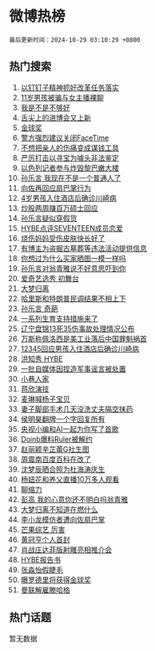 # 微博热榜

`最后更新时间：2024-10-29 03:10:29 +0800`

## 热门搜索

1. [以钉钉子精神抓好改革任务落实](https://m.weibo.cn/search?containerid=100103type%3D1%26t%3D10%26q%3D%23%E4%BB%A5%E9%92%89%E9%92%89%E5%AD%90%E7%B2%BE%E7%A5%9E%E6%8A%93%E5%A5%BD%E6%94%B9%E9%9D%A9%E4%BB%BB%E5%8A%A1%E8%90%BD%E5%AE%9E%23&stream_entry_id=51&isnewpage=1&extparam=seat%3D1%26pos%3D0%26cate%3D10103%26dgr%3D0%26filter_type%3Drealtimehot%26stream_entry_id%3D51%26c_type%3D51%26q%3D%2523%25E4%25BB%25A5%25E9%2592%2589%25E9%2592%2589%25E5%25AD%2590%25E7%25B2%25BE%25E7%25A5%259E%25E6%258A%2593%25E5%25A5%25BD%25E6%2594%25B9%25E9%259D%25A9%25E4%25BB%25BB%25E5%258A%25A1%25E8%2590%25BD%25E5%25AE%259E%2523%26display_time%3D1730142627%26pre_seqid%3D17301426278870403102648)
1. [11岁男孩被骗与女主播裸聊](https://m.weibo.cn/search?containerid=100103type%3D1%26t%3D10%26q%3D%2311%E5%B2%81%E7%94%B7%E5%AD%A9%E8%A2%AB%E9%AA%97%E4%B8%8E%E5%A5%B3%E4%B8%BB%E6%92%AD%E8%A3%B8%E8%81%8A%23&stream_entry_id=31&isnewpage=1&extparam=seat%3D1%26realpos%3D1%26cate%3D5001%26flag%3D2%26stream_entry_id%3D31%26band_rank%3D1%26q%3D%252311%25E5%25B2%2581%25E7%2594%25B7%25E5%25AD%25A9%25E8%25A2%25AB%25E9%25AA%2597%25E4%25B8%258E%25E5%25A5%25B3%25E4%25B8%25BB%25E6%2592%25AD%25E8%25A3%25B8%25E8%2581%258A%2523%26dgr%3D0%26filter_type%3Drealtimehot%26lcate%3D5001%26c_type%3D31%26pos%3D0%26display_time%3D1730142627%26pre_seqid%3D17301426278870403102648)
1. [我是不是不够好](https://m.weibo.cn/search?containerid=100103type%3D1%26t%3D10%26q%3D%23%E6%88%91%E6%98%AF%E4%B8%8D%E6%98%AF%E4%B8%8D%E5%A4%9F%E5%A5%BD%23&stream_entry_id=31&isnewpage=1&extparam=seat%3D1%26realpos%3D2%26cate%3D5001%26flag%3D2%26stream_entry_id%3D31%26band_rank%3D2%26q%3D%2523%25E6%2588%2591%25E6%2598%25AF%25E4%25B8%258D%25E6%2598%25AF%25E4%25B8%258D%25E5%25A4%259F%25E5%25A5%25BD%2523%26dgr%3D0%26filter_type%3Drealtimehot%26lcate%3D5001%26c_type%3D31%26pos%3D1%26display_time%3D1730142627%26pre_seqid%3D17301426278870403102648)
1. [舌尖上的进博会又上新](https://m.weibo.cn/search?containerid=100103type%3D1%26t%3D10%26q%3D%23%E8%88%8C%E5%B0%96%E4%B8%8A%E7%9A%84%E8%BF%9B%E5%8D%9A%E4%BC%9A%E5%8F%88%E4%B8%8A%E6%96%B0%23&stream_entry_id=31&isnewpage=1&extparam=seat%3D1%26realpos%3D3%26cate%3D5001%26flag%3D0%26stream_entry_id%3D31%26band_rank%3D3%26q%3D%2523%25E8%2588%258C%25E5%25B0%2596%25E4%25B8%258A%25E7%259A%2584%25E8%25BF%259B%25E5%258D%259A%25E4%25BC%259A%25E5%258F%2588%25E4%25B8%258A%25E6%2596%25B0%2523%26dgr%3D0%26filter_type%3Drealtimehot%26lcate%3D5001%26c_type%3D31%26pos%3D2%26display_time%3D1730142627%26pre_seqid%3D17301426278870403102648)
1. [金球奖](https://m.weibo.cn/search?containerid=100103type%3D1%26t%3D10%26q%3D%E9%87%91%E7%90%83%E5%A5%96&stream_entry_id=31&isnewpage=1&extparam=seat%3D1%26realpos%3D4%26cate%3D5001%26flag%3D0%26stream_entry_id%3D31%26band_rank%3D4%26q%3D%25E9%2587%2591%25E7%2590%2583%25E5%25A5%2596%26dgr%3D0%26filter_type%3Drealtimehot%26lcate%3D5001%26c_type%3D31%26pos%3D3%26display_time%3D1730142627%26pre_seqid%3D17301426278870403102648)
1. [警方强烈建议关闭FaceTime](https://m.weibo.cn/search?containerid=100103type%3D1%26t%3D10%26q%3D%23%E8%AD%A6%E6%96%B9%E5%BC%BA%E7%83%88%E5%BB%BA%E8%AE%AE%E5%85%B3%E9%97%ADFaceTime%23&stream_entry_id=31&isnewpage=1&extparam=seat%3D1%26realpos%3D5%26cate%3D5001%26flag%3D2%26stream_entry_id%3D31%26band_rank%3D5%26q%3D%2523%25E8%25AD%25A6%25E6%2596%25B9%25E5%25BC%25BA%25E7%2583%2588%25E5%25BB%25BA%25E8%25AE%25AE%25E5%2585%25B3%25E9%2597%25ADFaceTime%2523%26dgr%3D0%26filter_type%3Drealtimehot%26lcate%3D5001%26c_type%3D31%26pos%3D4%26display_time%3D1730142627%26pre_seqid%3D17301426278870403102648)
1. [不想把亲人的伤痛变成谋钱工具](https://m.weibo.cn/search?containerid=100103type%3D1%26t%3D10%26q%3D%23%E4%B8%8D%E6%83%B3%E6%8A%8A%E4%BA%B2%E4%BA%BA%E7%9A%84%E4%BC%A4%E7%97%9B%E5%8F%98%E6%88%90%E8%B0%8B%E9%92%B1%E5%B7%A5%E5%85%B7%23&stream_entry_id=31&isnewpage=1&extparam=seat%3D1%26realpos%3D6%26cate%3D5001%26flag%3D1%26stream_entry_id%3D31%26band_rank%3D6%26q%3D%2523%25E4%25B8%258D%25E6%2583%25B3%25E6%258A%258A%25E4%25BA%25B2%25E4%25BA%25BA%25E7%259A%2584%25E4%25BC%25A4%25E7%2597%259B%25E5%258F%2598%25E6%2588%2590%25E8%25B0%258B%25E9%2592%25B1%25E5%25B7%25A5%25E5%2585%25B7%2523%26dgr%3D0%26filter_type%3Drealtimehot%26lcate%3D5001%26c_type%3D31%26pos%3D5%26display_time%3D1730142627%26pre_seqid%3D17301426278870403102648)
1. [严厉打击以寻宝为噱头非法鉴定](https://m.weibo.cn/search?containerid=100103type%3D1%26t%3D10%26q%3D%23%E4%B8%A5%E5%8E%89%E6%89%93%E5%87%BB%E4%BB%A5%E5%AF%BB%E5%AE%9D%E4%B8%BA%E5%99%B1%E5%A4%B4%E9%9D%9E%E6%B3%95%E9%89%B4%E5%AE%9A%23&stream_entry_id=31&isnewpage=1&extparam=seat%3D1%26realpos%3D7%26cate%3D5001%26flag%3D0%26stream_entry_id%3D31%26band_rank%3D7%26q%3D%2523%25E4%25B8%25A5%25E5%258E%2589%25E6%2589%2593%25E5%2587%25BB%25E4%25BB%25A5%25E5%25AF%25BB%25E5%25AE%259D%25E4%25B8%25BA%25E5%2599%25B1%25E5%25A4%25B4%25E9%259D%259E%25E6%25B3%2595%25E9%2589%25B4%25E5%25AE%259A%2523%26dgr%3D0%26filter_type%3Drealtimehot%26lcate%3D5001%26c_type%3D31%26pos%3D6%26display_time%3D1730142627%26pre_seqid%3D17301426278870403102648)
1. [以色列记者参与炸毁黎巴嫩大楼](https://m.weibo.cn/search?containerid=100103type%3D1%26t%3D10%26q%3D%23%E4%BB%A5%E8%89%B2%E5%88%97%E8%AE%B0%E8%80%85%E5%8F%82%E4%B8%8E%E7%82%B8%E6%AF%81%E9%BB%8E%E5%B7%B4%E5%AB%A9%E5%A4%A7%E6%A5%BC%23&stream_entry_id=31&isnewpage=1&extparam=seat%3D1%26realpos%3D8%26cate%3D5001%26flag%3D0%26stream_entry_id%3D31%26band_rank%3D8%26q%3D%2523%25E4%25BB%25A5%25E8%2589%25B2%25E5%2588%2597%25E8%25AE%25B0%25E8%2580%2585%25E5%258F%2582%25E4%25B8%258E%25E7%2582%25B8%25E6%25AF%2581%25E9%25BB%258E%25E5%25B7%25B4%25E5%25AB%25A9%25E5%25A4%25A7%25E6%25A5%25BC%2523%26dgr%3D0%26filter_type%3Drealtimehot%26lcate%3D5001%26c_type%3D31%26pos%3D7%26display_time%3D1730142627%26pre_seqid%3D17301426278870403102648)
1. [孙乐言 我现在不是一个普通人了](https://m.weibo.cn/search?containerid=100103type%3D1%26t%3D10%26q%3D%E5%AD%99%E4%B9%90%E8%A8%80+%E6%88%91%E7%8E%B0%E5%9C%A8%E4%B8%8D%E6%98%AF%E4%B8%80%E4%B8%AA%E6%99%AE%E9%80%9A%E4%BA%BA%E4%BA%86&stream_entry_id=31&isnewpage=1&extparam=seat%3D1%26realpos%3D9%26cate%3D5001%26flag%3D0%26stream_entry_id%3D31%26band_rank%3D9%26q%3D%25E5%25AD%2599%25E4%25B9%2590%25E8%25A8%2580%2520%25E6%2588%2591%25E7%258E%25B0%25E5%259C%25A8%25E4%25B8%258D%25E6%2598%25AF%25E4%25B8%2580%25E4%25B8%25AA%25E6%2599%25AE%25E9%2580%259A%25E4%25BA%25BA%25E4%25BA%2586%26dgr%3D0%26filter_type%3Drealtimehot%26lcate%3D5001%26c_type%3D31%26pos%3D8%26display_time%3D1730142627%26pre_seqid%3D17301426278870403102648)
1. [向佐再回应扇巴掌行为](https://m.weibo.cn/search?containerid=100103type%3D1%26t%3D10%26q%3D%23%E5%90%91%E4%BD%90%E5%86%8D%E5%9B%9E%E5%BA%94%E6%89%87%E5%B7%B4%E6%8E%8C%E8%A1%8C%E4%B8%BA%23&stream_entry_id=31&isnewpage=1&extparam=seat%3D1%26realpos%3D10%26cate%3D5001%26flag%3D0%26stream_entry_id%3D31%26band_rank%3D10%26q%3D%2523%25E5%2590%2591%25E4%25BD%2590%25E5%2586%258D%25E5%259B%259E%25E5%25BA%2594%25E6%2589%2587%25E5%25B7%25B4%25E6%258E%258C%25E8%25A1%258C%25E4%25B8%25BA%2523%26dgr%3D0%26filter_type%3Drealtimehot%26lcate%3D5001%26c_type%3D31%26pos%3D9%26display_time%3D1730142627%26pre_seqid%3D17301426278870403102648)
1. [4岁男孩入住酒店后确诊川崎病](https://m.weibo.cn/search?containerid=100103type%3D1%26t%3D10%26q%3D%234%E5%B2%81%E7%94%B7%E5%AD%A9%E5%85%A5%E4%BD%8F%E9%85%92%E5%BA%97%E5%90%8E%E7%A1%AE%E8%AF%8A%E5%B7%9D%E5%B4%8E%E7%97%85%23&stream_entry_id=31&isnewpage=1&extparam=seat%3D1%26realpos%3D11%26cate%3D5001%26flag%3D0%26stream_entry_id%3D31%26band_rank%3D11%26q%3D%25234%25E5%25B2%2581%25E7%2594%25B7%25E5%25AD%25A9%25E5%2585%25A5%25E4%25BD%258F%25E9%2585%2592%25E5%25BA%2597%25E5%2590%258E%25E7%25A1%25AE%25E8%25AF%258A%25E5%25B7%259D%25E5%25B4%258E%25E7%2597%2585%2523%26dgr%3D0%26filter_type%3Drealtimehot%26lcate%3D5001%26c_type%3D31%26pos%3D10%26display_time%3D1730142627%26pre_seqid%3D17301426278870403102648)
1. [炒股两周赚百万硕士回应](https://m.weibo.cn/search?containerid=100103type%3D1%26t%3D10%26q%3D%23%E7%82%92%E8%82%A1%E4%B8%A4%E5%91%A8%E8%B5%9A%E7%99%BE%E4%B8%87%E7%A1%95%E5%A3%AB%E5%9B%9E%E5%BA%94%23&stream_entry_id=31&isnewpage=1&extparam=seat%3D1%26realpos%3D12%26cate%3D5001%26flag%3D2%26stream_entry_id%3D31%26band_rank%3D12%26q%3D%2523%25E7%2582%2592%25E8%2582%25A1%25E4%25B8%25A4%25E5%2591%25A8%25E8%25B5%259A%25E7%2599%25BE%25E4%25B8%2587%25E7%25A1%2595%25E5%25A3%25AB%25E5%259B%259E%25E5%25BA%2594%2523%26dgr%3D0%26filter_type%3Drealtimehot%26lcate%3D5001%26c_type%3D31%26pos%3D11%26display_time%3D1730142627%26pre_seqid%3D17301426278870403102648)
1. [孙乐言疑似穿假货](https://m.weibo.cn/search?containerid=100103type%3D1%26t%3D10%26q%3D%23%E5%AD%99%E4%B9%90%E8%A8%80%E7%96%91%E4%BC%BC%E7%A9%BF%E5%81%87%E8%B4%A7%23&stream_entry_id=31&isnewpage=1&extparam=seat%3D1%26realpos%3D13%26cate%3D5001%26flag%3D2%26stream_entry_id%3D31%26band_rank%3D13%26q%3D%2523%25E5%25AD%2599%25E4%25B9%2590%25E8%25A8%2580%25E7%2596%2591%25E4%25BC%25BC%25E7%25A9%25BF%25E5%2581%2587%25E8%25B4%25A7%2523%26dgr%3D0%26filter_type%3Drealtimehot%26lcate%3D5001%26c_type%3D31%26pos%3D12%26display_time%3D1730142627%26pre_seqid%3D17301426278870403102648)
1. [HYBE点评SEVENTEEN成员恋爱](https://m.weibo.cn/search?containerid=100103type%3D1%26t%3D10%26q%3DHYBE%E7%82%B9%E8%AF%84SEVENTEEN%E6%88%90%E5%91%98%E6%81%8B%E7%88%B1&stream_entry_id=31&isnewpage=1&extparam=seat%3D1%26realpos%3D14%26cate%3D5001%26flag%3D0%26stream_entry_id%3D31%26band_rank%3D14%26q%3DHYBE%25E7%2582%25B9%25E8%25AF%2584SEVENTEEN%25E6%2588%2590%25E5%2591%2598%25E6%2581%258B%25E7%2588%25B1%26dgr%3D0%26filter_type%3Drealtimehot%26lcate%3D5001%26c_type%3D31%26pos%3D13%26display_time%3D1730142627%26pre_seqid%3D17301426278870403102648)
1. [烧伤妈妈受伤皮肤快长好了](https://m.weibo.cn/search?containerid=100103type%3D1%26t%3D10%26q%3D%23%E7%83%A7%E4%BC%A4%E5%A6%88%E5%A6%88%E5%8F%97%E4%BC%A4%E7%9A%AE%E8%82%A4%E5%BF%AB%E9%95%BF%E5%A5%BD%E4%BA%86%23&stream_entry_id=31&isnewpage=1&extparam=seat%3D1%26realpos%3D15%26cate%3D5001%26flag%3D32768%26stream_entry_id%3D31%26band_rank%3D15%26q%3D%2523%25E7%2583%25A7%25E4%25BC%25A4%25E5%25A6%2588%25E5%25A6%2588%25E5%258F%2597%25E4%25BC%25A4%25E7%259A%25AE%25E8%2582%25A4%25E5%25BF%25AB%25E9%2595%25BF%25E5%25A5%25BD%25E4%25BA%2586%2523%26dgr%3D0%26filter_type%3Drealtimehot%26lcate%3D5001%26c_type%3D31%26pos%3D14%26display_time%3D1730142627%26pre_seqid%3D17301426278870403102648)
1. [有博主为盗掘古墓葬等违法活动提供信息](https://m.weibo.cn/search?containerid=100103type%3D1%26t%3D10%26q%3D%23%E6%9C%89%E5%8D%9A%E4%B8%BB%E4%B8%BA%E7%9B%97%E6%8E%98%E5%8F%A4%E5%A2%93%E8%91%AC%E7%AD%89%E8%BF%9D%E6%B3%95%E6%B4%BB%E5%8A%A8%E6%8F%90%E4%BE%9B%E4%BF%A1%E6%81%AF%23&stream_entry_id=31&isnewpage=1&extparam=seat%3D1%26realpos%3D16%26cate%3D5001%26flag%3D0%26stream_entry_id%3D31%26band_rank%3D16%26q%3D%2523%25E6%259C%2589%25E5%258D%259A%25E4%25B8%25BB%25E4%25B8%25BA%25E7%259B%2597%25E6%258E%2598%25E5%258F%25A4%25E5%25A2%2593%25E8%2591%25AC%25E7%25AD%2589%25E8%25BF%259D%25E6%25B3%2595%25E6%25B4%25BB%25E5%258A%25A8%25E6%258F%2590%25E4%25BE%259B%25E4%25BF%25A1%25E6%2581%25AF%2523%26dgr%3D0%26filter_type%3Drealtimehot%26lcate%3D5001%26c_type%3D31%26pos%3D15%26display_time%3D1730142627%26pre_seqid%3D17301426278870403102648)
1. [你想过为什么买家晒图一模一样吗](https://m.weibo.cn/search?containerid=100103type%3D1%26t%3D10%26q%3D%23%E4%BD%A0%E6%83%B3%E8%BF%87%E4%B8%BA%E4%BB%80%E4%B9%88%E4%B9%B0%E5%AE%B6%E6%99%92%E5%9B%BE%E4%B8%80%E6%A8%A1%E4%B8%80%E6%A0%B7%E5%90%97%23&stream_entry_id=31&isnewpage=1&extparam=seat%3D1%26realpos%3D17%26cate%3D5001%26flag%3D0%26stream_entry_id%3D31%26band_rank%3D17%26q%3D%2523%25E4%25BD%25A0%25E6%2583%25B3%25E8%25BF%2587%25E4%25B8%25BA%25E4%25BB%2580%25E4%25B9%2588%25E4%25B9%25B0%25E5%25AE%25B6%25E6%2599%2592%25E5%259B%25BE%25E4%25B8%2580%25E6%25A8%25A1%25E4%25B8%2580%25E6%25A0%25B7%25E5%2590%2597%2523%26dgr%3D0%26filter_type%3Drealtimehot%26lcate%3D5001%26c_type%3D31%26pos%3D16%26display_time%3D1730142627%26pre_seqid%3D17301426278870403102648)
1. [孙乐言对翁青雅说不好意思吓到你](https://m.weibo.cn/search?containerid=100103type%3D1%26t%3D10%26q%3D%23%E5%AD%99%E4%B9%90%E8%A8%80%E5%AF%B9%E7%BF%81%E9%9D%92%E9%9B%85%E8%AF%B4%E4%B8%8D%E5%A5%BD%E6%84%8F%E6%80%9D%E5%90%93%E5%88%B0%E4%BD%A0%23&stream_entry_id=31&isnewpage=1&extparam=seat%3D1%26realpos%3D18%26cate%3D5001%26flag%3D0%26stream_entry_id%3D31%26band_rank%3D18%26q%3D%2523%25E5%25AD%2599%25E4%25B9%2590%25E8%25A8%2580%25E5%25AF%25B9%25E7%25BF%2581%25E9%259D%2592%25E9%259B%2585%25E8%25AF%25B4%25E4%25B8%258D%25E5%25A5%25BD%25E6%2584%258F%25E6%2580%259D%25E5%2590%2593%25E5%2588%25B0%25E4%25BD%25A0%2523%26dgr%3D0%26filter_type%3Drealtimehot%26lcate%3D5001%26c_type%3D31%26pos%3D17%26display_time%3D1730142627%26pre_seqid%3D17301426278870403102648)
1. [爱奇艺选秀 初舞台](https://m.weibo.cn/search?containerid=100103type%3D1%26t%3D10%26q%3D%E7%88%B1%E5%A5%87%E8%89%BA%E9%80%89%E7%A7%80+%E5%88%9D%E8%88%9E%E5%8F%B0&stream_entry_id=31&isnewpage=1&extparam=seat%3D1%26realpos%3D19%26cate%3D5001%26flag%3D0%26stream_entry_id%3D31%26band_rank%3D19%26q%3D%25E7%2588%25B1%25E5%25A5%2587%25E8%2589%25BA%25E9%2580%2589%25E7%25A7%2580%2520%25E5%2588%259D%25E8%2588%259E%25E5%258F%25B0%26dgr%3D0%26filter_type%3Drealtimehot%26lcate%3D5001%26c_type%3D31%26pos%3D18%26display_time%3D1730142627%26pre_seqid%3D17301426278870403102648)
1. [大梦归离](https://m.weibo.cn/search?containerid=100103type%3D1%26t%3D10%26q%3D%E5%A4%A7%E6%A2%A6%E5%BD%92%E7%A6%BB&stream_entry_id=31&isnewpage=1&extparam=seat%3D1%26realpos%3D20%26cate%3D5001%26flag%3D0%26stream_entry_id%3D31%26band_rank%3D20%26q%3D%25E5%25A4%25A7%25E6%25A2%25A6%25E5%25BD%2592%25E7%25A6%25BB%26dgr%3D0%26filter_type%3Drealtimehot%26lcate%3D5001%26c_type%3D31%26pos%3D19%26display_time%3D1730142627%26pre_seqid%3D17301426278870403102648)
1. [哈里斯和特朗普民调结果不相上下](https://m.weibo.cn/search?containerid=100103type%3D1%26t%3D10%26q%3D%23%E5%93%88%E9%87%8C%E6%96%AF%E5%92%8C%E7%89%B9%E6%9C%97%E6%99%AE%E6%B0%91%E8%B0%83%E7%BB%93%E6%9E%9C%E4%B8%8D%E7%9B%B8%E4%B8%8A%E4%B8%8B%23&stream_entry_id=31&isnewpage=1&extparam=seat%3D1%26realpos%3D21%26cate%3D5001%26flag%3D1%26stream_entry_id%3D31%26band_rank%3D21%26q%3D%2523%25E5%2593%2588%25E9%2587%258C%25E6%2596%25AF%25E5%2592%258C%25E7%2589%25B9%25E6%259C%2597%25E6%2599%25AE%25E6%25B0%2591%25E8%25B0%2583%25E7%25BB%2593%25E6%259E%259C%25E4%25B8%258D%25E7%259B%25B8%25E4%25B8%258A%25E4%25B8%258B%2523%26dgr%3D0%26filter_type%3Drealtimehot%26lcate%3D5001%26c_type%3D31%26pos%3D20%26display_time%3D1730142627%26pre_seqid%3D17301426278870403102648)
1. [孙乐言 奇葩](https://m.weibo.cn/search?containerid=100103type%3D1%26t%3D10%26q%3D%E5%AD%99%E4%B9%90%E8%A8%80+%E5%A5%87%E8%91%A9&stream_entry_id=31&isnewpage=1&extparam=seat%3D1%26realpos%3D22%26cate%3D5001%26flag%3D2%26stream_entry_id%3D31%26band_rank%3D22%26q%3D%25E5%25AD%2599%25E4%25B9%2590%25E8%25A8%2580%2520%25E5%25A5%2587%25E8%2591%25A9%26dgr%3D0%26filter_type%3Drealtimehot%26lcate%3D5001%26c_type%3D31%26pos%3D21%26display_time%3D1730142627%26pre_seqid%3D17301426278870403102648)
1. [一系列生育支持措施来了](https://m.weibo.cn/search?containerid=100103type%3D1%26t%3D10%26q%3D%23%E4%B8%80%E7%B3%BB%E5%88%97%E7%94%9F%E8%82%B2%E6%94%AF%E6%8C%81%E6%8E%AA%E6%96%BD%E6%9D%A5%E4%BA%86%23&stream_entry_id=31&isnewpage=1&extparam=seat%3D1%26realpos%3D23%26cate%3D5001%26flag%3D0%26stream_entry_id%3D31%26band_rank%3D23%26q%3D%2523%25E4%25B8%2580%25E7%25B3%25BB%25E5%2588%2597%25E7%2594%259F%25E8%2582%25B2%25E6%2594%25AF%25E6%258C%2581%25E6%258E%25AA%25E6%2596%25BD%25E6%259D%25A5%25E4%25BA%2586%2523%26dgr%3D0%26filter_type%3Drealtimehot%26lcate%3D5001%26c_type%3D31%26pos%3D22%26display_time%3D1730142627%26pre_seqid%3D17301426278870403102648)
1. [辽宁盘锦13死35伤事故处理情况公布](https://m.weibo.cn/search?containerid=100103type%3D1%26t%3D10%26q%3D%23%E8%BE%BD%E5%AE%81%E7%9B%98%E9%94%A613%E6%AD%BB35%E4%BC%A4%E4%BA%8B%E6%95%85%E5%A4%84%E7%90%86%E6%83%85%E5%86%B5%E5%85%AC%E5%B8%83%23&stream_entry_id=31&isnewpage=1&extparam=seat%3D1%26realpos%3D24%26cate%3D5001%26flag%3D0%26stream_entry_id%3D31%26band_rank%3D24%26q%3D%2523%25E8%25BE%25BD%25E5%25AE%2581%25E7%259B%2598%25E9%2594%25A613%25E6%25AD%25BB35%25E4%25BC%25A4%25E4%25BA%258B%25E6%2595%2585%25E5%25A4%2584%25E7%2590%2586%25E6%2583%2585%25E5%2586%25B5%25E5%2585%25AC%25E5%25B8%2583%2523%26dgr%3D0%26filter_type%3Drealtimehot%26lcate%3D5001%26c_type%3D31%26pos%3D23%26display_time%3D1730142627%26pre_seqid%3D17301426278870403102648)
1. [万斯称佩洛西是美工业落后中国罪魁祸首](https://m.weibo.cn/search?containerid=100103type%3D1%26t%3D10%26q%3D%23%E4%B8%87%E6%96%AF%E7%A7%B0%E4%BD%A9%E6%B4%9B%E8%A5%BF%E6%98%AF%E7%BE%8E%E5%B7%A5%E4%B8%9A%E8%90%BD%E5%90%8E%E4%B8%AD%E5%9B%BD%E7%BD%AA%E9%AD%81%E7%A5%B8%E9%A6%96%23&stream_entry_id=31&isnewpage=1&extparam=seat%3D1%26realpos%3D25%26cate%3D5001%26flag%3D1%26stream_entry_id%3D31%26band_rank%3D25%26q%3D%2523%25E4%25B8%2587%25E6%2596%25AF%25E7%25A7%25B0%25E4%25BD%25A9%25E6%25B4%259B%25E8%25A5%25BF%25E6%2598%25AF%25E7%25BE%258E%25E5%25B7%25A5%25E4%25B8%259A%25E8%2590%25BD%25E5%2590%258E%25E4%25B8%25AD%25E5%259B%25BD%25E7%25BD%25AA%25E9%25AD%2581%25E7%25A5%25B8%25E9%25A6%2596%2523%26dgr%3D0%26filter_type%3Drealtimehot%26lcate%3D5001%26c_type%3D31%26pos%3D24%26display_time%3D1730142627%26pre_seqid%3D17301426278870403102648)
1. [12345回应男孩入住酒店后确诊川崎病](https://m.weibo.cn/search?containerid=100103type%3D1%26t%3D10%26q%3D%2312345%E5%9B%9E%E5%BA%94%E7%94%B7%E5%AD%A9%E5%85%A5%E4%BD%8F%E9%85%92%E5%BA%97%E5%90%8E%E7%A1%AE%E8%AF%8A%E5%B7%9D%E5%B4%8E%E7%97%85%23&stream_entry_id=31&isnewpage=1&extparam=seat%3D1%26realpos%3D26%26cate%3D5001%26flag%3D0%26stream_entry_id%3D31%26band_rank%3D26%26q%3D%252312345%25E5%259B%259E%25E5%25BA%2594%25E7%2594%25B7%25E5%25AD%25A9%25E5%2585%25A5%25E4%25BD%258F%25E9%2585%2592%25E5%25BA%2597%25E5%2590%258E%25E7%25A1%25AE%25E8%25AF%258A%25E5%25B7%259D%25E5%25B4%258E%25E7%2597%2585%2523%26dgr%3D0%26filter_type%3Drealtimehot%26lcate%3D5001%26c_type%3D31%26pos%3D25%26display_time%3D1730142627%26pre_seqid%3D17301426278870403102648)
1. [洪知秀 HYBE](https://m.weibo.cn/search?containerid=100103type%3D1%26t%3D10%26q%3D%E6%B4%AA%E7%9F%A5%E7%A7%80+HYBE&stream_entry_id=31&isnewpage=1&extparam=seat%3D1%26realpos%3D27%26cate%3D5001%26flag%3D0%26stream_entry_id%3D31%26band_rank%3D27%26q%3D%25E6%25B4%25AA%25E7%259F%25A5%25E7%25A7%2580%2520HYBE%26dgr%3D0%26filter_type%3Drealtimehot%26lcate%3D5001%26c_type%3D31%26pos%3D26%26display_time%3D1730142627%26pre_seqid%3D17301426278870403102648)
1. [一批自媒体因捏造军事谣言被处置](https://m.weibo.cn/search?containerid=100103type%3D1%26t%3D10%26q%3D%23%E4%B8%80%E6%89%B9%E8%87%AA%E5%AA%92%E4%BD%93%E5%9B%A0%E6%8D%8F%E9%80%A0%E5%86%9B%E4%BA%8B%E8%B0%A3%E8%A8%80%E8%A2%AB%E5%A4%84%E7%BD%AE%23&stream_entry_id=31&isnewpage=1&extparam=seat%3D1%26realpos%3D28%26cate%3D5001%26flag%3D1%26stream_entry_id%3D31%26band_rank%3D28%26q%3D%2523%25E4%25B8%2580%25E6%2589%25B9%25E8%2587%25AA%25E5%25AA%2592%25E4%25BD%2593%25E5%259B%25A0%25E6%258D%258F%25E9%2580%25A0%25E5%2586%259B%25E4%25BA%258B%25E8%25B0%25A3%25E8%25A8%2580%25E8%25A2%25AB%25E5%25A4%2584%25E7%25BD%25AE%2523%26dgr%3D0%26filter_type%3Drealtimehot%26lcate%3D5001%26c_type%3D31%26pos%3D27%26display_time%3D1730142627%26pre_seqid%3D17301426278870403102648)
1. [小巷人家](https://m.weibo.cn/search?containerid=100103type%3D1%26t%3D10%26q%3D%E5%B0%8F%E5%B7%B7%E4%BA%BA%E5%AE%B6&stream_entry_id=31&isnewpage=1&extparam=seat%3D1%26realpos%3D29%26cate%3D5001%26flag%3D0%26stream_entry_id%3D31%26band_rank%3D29%26q%3D%25E5%25B0%258F%25E5%25B7%25B7%25E4%25BA%25BA%25E5%25AE%25B6%26dgr%3D0%26filter_type%3Drealtimehot%26lcate%3D5001%26c_type%3D31%26pos%3D28%26display_time%3D1730142627%26pre_seqid%3D17301426278870403102648)
1. [蒋欣演技](https://m.weibo.cn/search?containerid=100103type%3D1%26t%3D10%26q%3D%E8%92%8B%E6%AC%A3%E6%BC%94%E6%8A%80&stream_entry_id=31&isnewpage=1&extparam=seat%3D1%26realpos%3D30%26cate%3D5001%26flag%3D0%26stream_entry_id%3D31%26band_rank%3D30%26q%3D%25E8%2592%258B%25E6%25AC%25A3%25E6%25BC%2594%25E6%258A%2580%26dgr%3D0%26filter_type%3Drealtimehot%26lcate%3D5001%26c_type%3D31%26pos%3D29%26display_time%3D1730142627%26pre_seqid%3D17301426278870403102648)
1. [麦琳喊杨子宝贝](https://m.weibo.cn/search?containerid=100103type%3D1%26t%3D10%26q%3D%23%E9%BA%A6%E7%90%B3%E5%96%8A%E6%9D%A8%E5%AD%90%E5%AE%9D%E8%B4%9D%23&stream_entry_id=31&isnewpage=1&extparam=seat%3D1%26realpos%3D31%26cate%3D5001%26flag%3D0%26stream_entry_id%3D31%26band_rank%3D31%26q%3D%2523%25E9%25BA%25A6%25E7%2590%25B3%25E5%2596%258A%25E6%259D%25A8%25E5%25AD%2590%25E5%25AE%259D%25E8%25B4%259D%2523%26dgr%3D0%26filter_type%3Drealtimehot%26lcate%3D5001%26c_type%3D31%26pos%3D30%26display_time%3D1730142627%26pre_seqid%3D17301426278870403102648)
1. [妻子脚部手术几天没洗丈夫隔空抹药](https://m.weibo.cn/search?containerid=100103type%3D1%26t%3D10%26q%3D%23%E5%A6%BB%E5%AD%90%E8%84%9A%E9%83%A8%E6%89%8B%E6%9C%AF%E5%87%A0%E5%A4%A9%E6%B2%A1%E6%B4%97%E4%B8%88%E5%A4%AB%E9%9A%94%E7%A9%BA%E6%8A%B9%E8%8D%AF%23&stream_entry_id=31&isnewpage=1&extparam=seat%3D1%26realpos%3D32%26cate%3D5001%26flag%3D0%26stream_entry_id%3D31%26band_rank%3D32%26q%3D%2523%25E5%25A6%25BB%25E5%25AD%2590%25E8%2584%259A%25E9%2583%25A8%25E6%2589%258B%25E6%259C%25AF%25E5%2587%25A0%25E5%25A4%25A9%25E6%25B2%25A1%25E6%25B4%2597%25E4%25B8%2588%25E5%25A4%25AB%25E9%259A%2594%25E7%25A9%25BA%25E6%258A%25B9%25E8%258D%25AF%2523%26dgr%3D0%26filter_type%3Drealtimehot%26lcate%3D5001%26c_type%3D31%26pos%3D31%26display_time%3D1730142627%26pre_seqid%3D17301426278870403102648)
1. [侯明昊翻牌一个字回复所有](https://m.weibo.cn/search?containerid=100103type%3D1%26t%3D10%26q%3D%E4%BE%AF%E6%98%8E%E6%98%8A%E7%BF%BB%E7%89%8C%E4%B8%80%E4%B8%AA%E5%AD%97%E5%9B%9E%E5%A4%8D%E6%89%80%E6%9C%89&stream_entry_id=31&isnewpage=1&extparam=seat%3D1%26realpos%3D33%26cate%3D5001%26flag%3D0%26stream_entry_id%3D31%26band_rank%3D33%26q%3D%25E4%25BE%25AF%25E6%2598%258E%25E6%2598%258A%25E7%25BF%25BB%25E7%2589%258C%25E4%25B8%2580%25E4%25B8%25AA%25E5%25AD%2597%25E5%259B%259E%25E5%25A4%258D%25E6%2589%2580%25E6%259C%2589%26dgr%3D0%26filter_type%3Drealtimehot%26lcate%3D5001%26c_type%3D31%26pos%3D32%26display_time%3D1730142627%26pre_seqid%3D17301426278870403102648)
1. [央视小编和AI一起为你写了首歌](https://m.weibo.cn/search?containerid=100103type%3D1%26t%3D10%26q%3D%23%E5%A4%AE%E8%A7%86%E5%B0%8F%E7%BC%96%E5%92%8CAI%E4%B8%80%E8%B5%B7%E4%B8%BA%E4%BD%A0%E5%86%99%E4%BA%86%E9%A6%96%E6%AD%8C%23&stream_entry_id=31&isnewpage=1&extparam=seat%3D1%26realpos%3D34%26cate%3D5001%26flag%3D0%26stream_entry_id%3D31%26band_rank%3D34%26q%3D%2523%25E5%25A4%25AE%25E8%25A7%2586%25E5%25B0%258F%25E7%25BC%2596%25E5%2592%258CAI%25E4%25B8%2580%25E8%25B5%25B7%25E4%25B8%25BA%25E4%25BD%25A0%25E5%2586%2599%25E4%25BA%2586%25E9%25A6%2596%25E6%25AD%258C%2523%26dgr%3D0%26filter_type%3Drealtimehot%26lcate%3D5001%26c_type%3D31%26pos%3D33%26display_time%3D1730142627%26pre_seqid%3D17301426278870403102648)
1. [Doinb爆料Ruler被解约](https://m.weibo.cn/search?containerid=100103type%3D1%26t%3D10%26q%3D%23Doinb%E7%88%86%E6%96%99Ruler%E8%A2%AB%E8%A7%A3%E7%BA%A6%23&stream_entry_id=31&isnewpage=1&extparam=seat%3D1%26realpos%3D35%26cate%3D5001%26flag%3D0%26stream_entry_id%3D31%26band_rank%3D35%26q%3D%2523Doinb%25E7%2588%2586%25E6%2596%2599Ruler%25E8%25A2%25AB%25E8%25A7%25A3%25E7%25BA%25A6%2523%26dgr%3D0%26filter_type%3Drealtimehot%26lcate%3D5001%26c_type%3D31%26pos%3D34%26display_time%3D1730142627%26pre_seqid%3D17301426278870403102648)
1. [赵丽颖辛芷蕾G社生图](https://m.weibo.cn/search?containerid=100103type%3D1%26t%3D10%26q%3D%23%E8%B5%B5%E4%B8%BD%E9%A2%96%E8%BE%9B%E8%8A%B7%E8%95%BEG%E7%A4%BE%E7%94%9F%E5%9B%BE%23&stream_entry_id=31&isnewpage=1&extparam=seat%3D1%26realpos%3D36%26cate%3D5001%26flag%3D0%26stream_entry_id%3D31%26band_rank%3D36%26q%3D%2523%25E8%25B5%25B5%25E4%25B8%25BD%25E9%25A2%2596%25E8%25BE%259B%25E8%258A%25B7%25E8%2595%25BEG%25E7%25A4%25BE%25E7%2594%259F%25E5%259B%25BE%2523%26dgr%3D0%26filter_type%3Drealtimehot%26lcate%3D5001%26c_type%3D31%26pos%3D35%26display_time%3D1730142627%26pre_seqid%3D17301426278870403102648)
1. [周震南百度百科在改了](https://m.weibo.cn/search?containerid=100103type%3D1%26t%3D10%26q%3D%E5%91%A8%E9%9C%87%E5%8D%97%E7%99%BE%E5%BA%A6%E7%99%BE%E7%A7%91%E5%9C%A8%E6%94%B9%E4%BA%86&stream_entry_id=31&isnewpage=1&extparam=seat%3D1%26realpos%3D37%26cate%3D5001%26flag%3D0%26stream_entry_id%3D31%26band_rank%3D37%26q%3D%25E5%2591%25A8%25E9%259C%2587%25E5%258D%2597%25E7%2599%25BE%25E5%25BA%25A6%25E7%2599%25BE%25E7%25A7%2591%25E5%259C%25A8%25E6%2594%25B9%25E4%25BA%2586%26dgr%3D0%26filter_type%3Drealtimehot%26lcate%3D5001%26c_type%3D31%26pos%3D36%26display_time%3D1730142627%26pre_seqid%3D17301426278870403102648)
1. [沈梦辰晒合照为杜海涛庆生](https://m.weibo.cn/search?containerid=100103type%3D1%26t%3D10%26q%3D%E6%B2%88%E6%A2%A6%E8%BE%B0%E6%99%92%E5%90%88%E7%85%A7%E4%B8%BA%E6%9D%9C%E6%B5%B7%E6%B6%9B%E5%BA%86%E7%94%9F&stream_entry_id=31&isnewpage=1&extparam=seat%3D1%26realpos%3D38%26cate%3D5001%26flag%3D0%26stream_entry_id%3D31%26band_rank%3D38%26q%3D%25E6%25B2%2588%25E6%25A2%25A6%25E8%25BE%25B0%25E6%2599%2592%25E5%2590%2588%25E7%2585%25A7%25E4%25B8%25BA%25E6%259D%259C%25E6%25B5%25B7%25E6%25B6%259B%25E5%25BA%2586%25E7%2594%259F%26dgr%3D0%26filter_type%3Drealtimehot%26lcate%3D5001%26c_type%3D31%26pos%3D37%26display_time%3D1730142627%26pre_seqid%3D17301426278870403102648)
1. [杨妞花和养父直播10万多人观看](https://m.weibo.cn/search?containerid=100103type%3D1%26t%3D10%26q%3D%23%E6%9D%A8%E5%A6%9E%E8%8A%B1%E5%92%8C%E5%85%BB%E7%88%B6%E7%9B%B4%E6%92%AD10%E4%B8%87%E5%A4%9A%E4%BA%BA%E8%A7%82%E7%9C%8B%23&stream_entry_id=31&isnewpage=1&extparam=seat%3D1%26realpos%3D39%26cate%3D5001%26flag%3D0%26stream_entry_id%3D31%26band_rank%3D39%26q%3D%2523%25E6%259D%25A8%25E5%25A6%259E%25E8%258A%25B1%25E5%2592%258C%25E5%2585%25BB%25E7%2588%25B6%25E7%259B%25B4%25E6%2592%25AD10%25E4%25B8%2587%25E5%25A4%259A%25E4%25BA%25BA%25E8%25A7%2582%25E7%259C%258B%2523%26dgr%3D0%26filter_type%3Drealtimehot%26lcate%3D5001%26c_type%3D31%26pos%3D38%26display_time%3D1730142627%26pre_seqid%3D17301426278870403102648)
1. [聊缩力](https://m.weibo.cn/search?containerid=100103type%3D1%26t%3D10%26q%3D%23%E8%81%8A%E7%BC%A9%E5%8A%9B%23&stream_entry_id=31&isnewpage=1&extparam=seat%3D1%26realpos%3D40%26cate%3D5001%26flag%3D0%26stream_entry_id%3D31%26band_rank%3D40%26q%3D%2523%25E8%2581%258A%25E7%25BC%25A9%25E5%258A%259B%2523%26dgr%3D0%26filter_type%3Drealtimehot%26lcate%3D5001%26c_type%3D31%26pos%3D39%26display_time%3D1730142627%26pre_seqid%3D17301426278870403102648)
1. [彭高 我的心意你还不明白吗翁青雅](https://m.weibo.cn/search?containerid=100103type%3D1%26t%3D10%26q%3D%E5%BD%AD%E9%AB%98+%E6%88%91%E7%9A%84%E5%BF%83%E6%84%8F%E4%BD%A0%E8%BF%98%E4%B8%8D%E6%98%8E%E7%99%BD%E5%90%97%E7%BF%81%E9%9D%92%E9%9B%85&stream_entry_id=31&isnewpage=1&extparam=seat%3D1%26realpos%3D41%26cate%3D5001%26flag%3D0%26stream_entry_id%3D31%26band_rank%3D41%26q%3D%25E5%25BD%25AD%25E9%25AB%2598%2520%25E6%2588%2591%25E7%259A%2584%25E5%25BF%2583%25E6%2584%258F%25E4%25BD%25A0%25E8%25BF%2598%25E4%25B8%258D%25E6%2598%258E%25E7%2599%25BD%25E5%2590%2597%25E7%25BF%2581%25E9%259D%2592%25E9%259B%2585%26dgr%3D0%26filter_type%3Drealtimehot%26lcate%3D5001%26c_type%3D31%26pos%3D40%26display_time%3D1730142627%26pre_seqid%3D17301426278870403102648)
1. [大梦归离不知道在燃什么](https://m.weibo.cn/search?containerid=100103type%3D1%26t%3D10%26q%3D%E5%A4%A7%E6%A2%A6%E5%BD%92%E7%A6%BB%E4%B8%8D%E7%9F%A5%E9%81%93%E5%9C%A8%E7%87%83%E4%BB%80%E4%B9%88&stream_entry_id=31&isnewpage=1&extparam=seat%3D1%26realpos%3D42%26cate%3D5001%26flag%3D0%26stream_entry_id%3D31%26band_rank%3D42%26q%3D%25E5%25A4%25A7%25E6%25A2%25A6%25E5%25BD%2592%25E7%25A6%25BB%25E4%25B8%258D%25E7%259F%25A5%25E9%2581%2593%25E5%259C%25A8%25E7%2587%2583%25E4%25BB%2580%25E4%25B9%2588%26dgr%3D0%26filter_type%3Drealtimehot%26lcate%3D5001%26c_type%3D31%26pos%3D41%26display_time%3D1730142627%26pre_seqid%3D17301426278870403102648)
1. [李小龙模仿者遭向佐扇巴掌](https://m.weibo.cn/search?containerid=100103type%3D1%26t%3D10%26q%3D%23%E6%9D%8E%E5%B0%8F%E9%BE%99%E6%A8%A1%E4%BB%BF%E8%80%85%E9%81%AD%E5%90%91%E4%BD%90%E6%89%87%E5%B7%B4%E6%8E%8C%23&stream_entry_id=31&isnewpage=1&extparam=seat%3D1%26realpos%3D43%26cate%3D5001%26flag%3D0%26stream_entry_id%3D31%26band_rank%3D43%26q%3D%2523%25E6%259D%258E%25E5%25B0%258F%25E9%25BE%2599%25E6%25A8%25A1%25E4%25BB%25BF%25E8%2580%2585%25E9%2581%25AD%25E5%2590%2591%25E4%25BD%2590%25E6%2589%2587%25E5%25B7%25B4%25E6%258E%258C%2523%26dgr%3D0%26filter_type%3Drealtimehot%26lcate%3D5001%26c_type%3D31%26pos%3D42%26display_time%3D1730142627%26pre_seqid%3D17301426278870403102648)
1. [芒果综艺 厉害](https://m.weibo.cn/search?containerid=100103type%3D1%26t%3D10%26q%3D%E8%8A%92%E6%9E%9C%E7%BB%BC%E8%89%BA+%E5%8E%89%E5%AE%B3&stream_entry_id=31&isnewpage=1&extparam=seat%3D1%26realpos%3D44%26cate%3D5001%26flag%3D0%26stream_entry_id%3D31%26band_rank%3D44%26q%3D%25E8%258A%2592%25E6%259E%259C%25E7%25BB%25BC%25E8%2589%25BA%2520%25E5%258E%2589%25E5%25AE%25B3%26dgr%3D0%26filter_type%3Drealtimehot%26lcate%3D5001%26c_type%3D31%26pos%3D43%26display_time%3D1730142627%26pre_seqid%3D17301426278870403102648)
1. [黄冠亨个人首封](https://m.weibo.cn/search?containerid=100103type%3D1%26t%3D10%26q%3D%E9%BB%84%E5%86%A0%E4%BA%A8%E4%B8%AA%E4%BA%BA%E9%A6%96%E5%B0%81&stream_entry_id=31&isnewpage=1&extparam=seat%3D1%26realpos%3D45%26cate%3D5001%26flag%3D1%26stream_entry_id%3D31%26band_rank%3D45%26q%3D%25E9%25BB%2584%25E5%2586%25A0%25E4%25BA%25A8%25E4%25B8%25AA%25E4%25BA%25BA%25E9%25A6%2596%25E5%25B0%2581%26dgr%3D0%26filter_type%3Drealtimehot%26lcate%3D5001%26c_type%3D31%26pos%3D44%26display_time%3D1730142627%26pre_seqid%3D17301426278870403102648)
1. [肖战庄达菲版射雕亮相推介会](https://m.weibo.cn/search?containerid=100103type%3D1%26t%3D10%26q%3D%23%E8%82%96%E6%88%98%E5%BA%84%E8%BE%BE%E8%8F%B2%E7%89%88%E5%B0%84%E9%9B%95%E4%BA%AE%E7%9B%B8%E6%8E%A8%E4%BB%8B%E4%BC%9A%23&stream_entry_id=31&isnewpage=1&extparam=seat%3D1%26realpos%3D46%26cate%3D5001%26flag%3D0%26stream_entry_id%3D31%26band_rank%3D46%26q%3D%2523%25E8%2582%2596%25E6%2588%2598%25E5%25BA%2584%25E8%25BE%25BE%25E8%258F%25B2%25E7%2589%2588%25E5%25B0%2584%25E9%259B%2595%25E4%25BA%25AE%25E7%259B%25B8%25E6%258E%25A8%25E4%25BB%258B%25E4%25BC%259A%2523%26dgr%3D0%26filter_type%3Drealtimehot%26lcate%3D5001%26c_type%3D31%26pos%3D45%26display_time%3D1730142627%26pre_seqid%3D17301426278870403102648)
1. [HYBE报告书](https://m.weibo.cn/search?containerid=100103type%3D1%26t%3D10%26q%3D%23HYBE%E6%8A%A5%E5%91%8A%E4%B9%A6%23&stream_entry_id=31&isnewpage=1&extparam=seat%3D1%26realpos%3D47%26cate%3D5001%26flag%3D0%26stream_entry_id%3D31%26band_rank%3D47%26q%3D%2523HYBE%25E6%258A%25A5%25E5%2591%258A%25E4%25B9%25A6%2523%26dgr%3D0%26filter_type%3Drealtimehot%26lcate%3D5001%26c_type%3D31%26pos%3D46%26display_time%3D1730142627%26pre_seqid%3D17301426278870403102648)
1. [张淼怡假睫毛](https://m.weibo.cn/search?containerid=100103type%3D1%26t%3D10%26q%3D%E5%BC%A0%E6%B7%BC%E6%80%A1%E5%81%87%E7%9D%AB%E6%AF%9B&stream_entry_id=31&isnewpage=1&extparam=seat%3D1%26realpos%3D48%26cate%3D5001%26flag%3D0%26stream_entry_id%3D31%26band_rank%3D48%26q%3D%25E5%25BC%25A0%25E6%25B7%25BC%25E6%2580%25A1%25E5%2581%2587%25E7%259D%25AB%25E6%25AF%259B%26dgr%3D0%26filter_type%3Drealtimehot%26lcate%3D5001%26c_type%3D31%26pos%3D47%26display_time%3D1730142627%26pre_seqid%3D17301426278870403102648)
1. [曝罗德里将获得金球奖](https://m.weibo.cn/search?containerid=100103type%3D1%26t%3D10%26q%3D%23%E6%9B%9D%E7%BD%97%E5%BE%B7%E9%87%8C%E5%B0%86%E8%8E%B7%E5%BE%97%E9%87%91%E7%90%83%E5%A5%96%23&stream_entry_id=31&isnewpage=1&extparam=seat%3D1%26realpos%3D49%26cate%3D5001%26flag%3D0%26stream_entry_id%3D31%26band_rank%3D49%26q%3D%2523%25E6%259B%259D%25E7%25BD%2597%25E5%25BE%25B7%25E9%2587%258C%25E5%25B0%2586%25E8%258E%25B7%25E5%25BE%2597%25E9%2587%2591%25E7%2590%2583%25E5%25A5%2596%2523%26dgr%3D0%26filter_type%3Drealtimehot%26lcate%3D5001%26c_type%3D31%26pos%3D48%26display_time%3D1730142627%26pre_seqid%3D17301426278870403102648)
1. [曼联解雇滕哈格](https://m.weibo.cn/search?containerid=100103type%3D1%26t%3D10%26q%3D%23%E6%9B%BC%E8%81%94%E8%A7%A3%E9%9B%87%E6%BB%95%E5%93%88%E6%A0%BC%23&stream_entry_id=31&isnewpage=1&extparam=seat%3D1%26realpos%3D50%26cate%3D5001%26flag%3D0%26stream_entry_id%3D31%26band_rank%3D50%26q%3D%2523%25E6%259B%25BC%25E8%2581%2594%25E8%25A7%25A3%25E9%259B%2587%25E6%25BB%2595%25E5%2593%2588%25E6%25A0%25BC%2523%26dgr%3D0%26filter_type%3Drealtimehot%26lcate%3D5001%26c_type%3D31%26pos%3D49%26display_time%3D1730142627%26pre_seqid%3D17301426278870403102648)

## 热门话题

暂无数据
